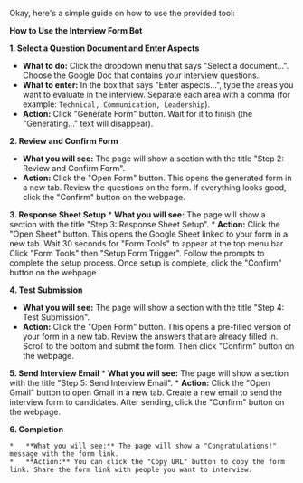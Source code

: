 Okay, here's a simple guide on how to use the provided tool:

**How to Use the Interview Form Bot**

**1. Select a Question Document and Enter Aspects**

   *   **What to do:** Click the dropdown menu that says "Select a document...". Choose the Google Doc that contains your interview questions.
   *   **What to enter:** In the box that says "Enter aspects...", type the areas you want to evaluate in the interview. Separate each area with a comma (for example:  `Technical, Communication, Leadership`).
   *   **Action:** Click "Generate Form" button. Wait for it to finish (the "Generating..." text will disappear).

**2. Review and Confirm Form**

   *   **What you will see:** The page will show a section with the title "Step 2: Review and Confirm Form".
   *   **Action:** Click the "Open Form" button. This opens the generated form in a new tab. Review the questions on the form. If everything looks good, click the "Confirm" button on the webpage.

**3. Response Sheet Setup**
    * **What you will see:** The page will show a section with the title "Step 3: Response Sheet Setup".
    * **Action:** Click the "Open Sheet" button. This opens the Google Sheet linked to your form in a new tab. Wait 30 seconds for "Form Tools" to appear at the top menu bar. Click "Form Tools" then "Setup Form Trigger". Follow the prompts to complete the setup process. Once setup is complete, click the "Confirm" button on the webpage.

**4. Test Submission**
   *   **What you will see:** The page will show a section with the title "Step 4: Test Submission".
   *   **Action:** Click the "Open Form" button. This opens a pre-filled version of your form in a new tab. Review the answers that are already filled in. Scroll to the bottom and submit the form. Then click "Confirm" button on the webpage.

**5. Send Interview Email**
    * **What you will see:** The page will show a section with the title "Step 5: Send Interview Email".
    * **Action:** Click the "Open Gmail" button to open Gmail in a new tab. Create a new email to send the interview form to candidates. After sending, click the "Confirm" button on the webpage.

**6. Completion**

    *   **What you will see:** The page will show a "Congratulations!" message with the form link.
    *   **Action:** You can click the "Copy URL" button to copy the form link. Share the form link with people you want to interview.
